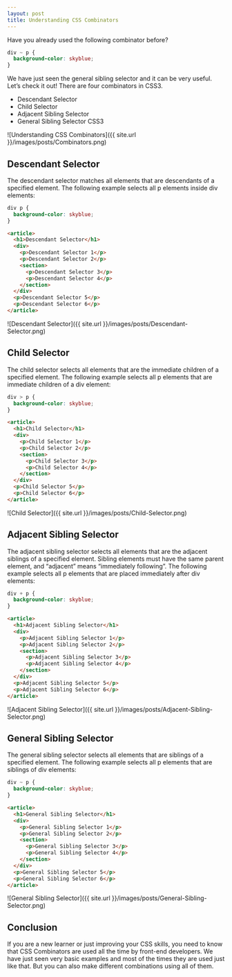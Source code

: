 ```yaml
---
layout: post
title: Understanding CSS Combinators
---
```


Have you already used the following combinator before?

```css
div ~ p {
  background-color: skyblue;
}
```

We have just seen the general sibling selector and it can be very useful. Let’s check it out! There are four combinators in CSS3.

- Descendant Selector
- Child Selector
- Adjacent Sibling Selector
- General Sibling Selector CSS3

![Understanding CSS Combinators]({{ site.url }}/images/posts/Combinators.png)

## Descendant Selector

The descendant selector matches all elements that are descendants of a specified element. The following example selects all p elements inside div elements:

```css
div p {
  background-color: skyblue;
}
```

```html
<article>
  <h1>Descendant Selector</h1>
  <div>
    <p>Descendant Selector 1</p>
    <p>Descendant Selector 2</p>
    <section>
      <p>Descendant Selector 3</p>
      <p>Descendant Selector 4</p>
    </section>
  </div>
  <p>Descendant Selector 5</p>
  <p>Descendant Selector 6</p>
</article>
```

![Descendant Selector]({{ site.url }}/images/posts/Descendant-Selector.png)

## Child Selector

The child selector selects all elements that are the immediate children of a specified element. The following example selects all p elements that are immediate children of a div element:

```css
div > p {
  background-color: skyblue;
}
```

```html
<article>
  <h1>Child Selector</h1>
  <div>
    <p>Child Selector 1</p>
    <p>Child Selector 2</p>
    <section>
      <p>Child Selector 3</p>
      <p>Child Selector 4</p>
    </section>
  </div>
  <p>Child Selector 5</p>
  <p>Child Selector 6</p>
</article>
```

![Child Selector]({{ site.url }}/images/posts/Child-Selector.png)

## Adjacent Sibling Selector

The adjacent sibling selector selects all elements that are the adjacent siblings of a specified element. Sibling elements must have the same parent element, and “adjacent” means “immediately following”. The following example selects all p elements that are placed immediately after div elements:

```css
div + p {
  background-color: skyblue;
}
```

```html
<article>
  <h1>Adjacent Sibling Selector</h1>
  <div>
    <p>Adjacent Sibling Selector 1</p>
    <p>Adjacent Sibling Selector 2</p>
    <section>
      <p>Adjacent Sibling Selector 3</p>
      <p>Adjacent Sibling Selector 4</p>
    </section>
  </div>
  <p>Adjacent Sibling Selector 5</p>
  <p>Adjacent Sibling Selector 6</p>
</article>
```

![Adjacent Sibling Selector]({{ site.url }}/images/posts/Adjacent-Sibling-Selector.png)

## General Sibling Selector

The general sibling selector selects all elements that are siblings of a specified element. The following example selects all p elements that are siblings of div elements:

```css
div ~ p {
  background-color: skyblue;
}
```

```html
<article>
  <h1>General Sibling Selector</h1>
  <div>
    <p>General Sibling Selector 1</p>
    <p>General Sibling Selector 2</p>
    <section>
      <p>General Sibling Selector 3</p>
      <p>General Sibling Selector 4</p>
    </section>
  </div>
  <p>General Sibling Selector 5</p>
  <p>General Sibling Selector 6</p>
</article>
```

![General Sibling Selector]({{ site.url }}/images/posts/General-Sibling-Selector.png)

## Conclusion

If you are a new learner or just improving your CSS skills, you need to know that CSS Combinators are used all the time by front-end developers. We have just seen very basic examples and most of the times they are used just like that. But you can also make different combinations using all of them.